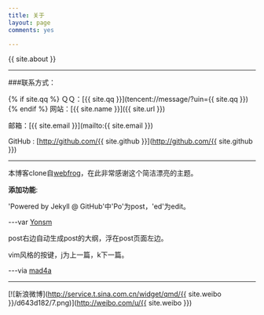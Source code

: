 ```yaml
---
title: 关于
layout: page
comments: yes

---
```


{{ site.about }}  

---

###联系方式：

{% if site.qq %}
ＱＱ：[{{ site.qq }}](tencent://message/?uin={{ site.qq }})
{% endif %}
网站：[{{ site.name }}]({{ site.url }})

邮箱：[{{ site.email }}](mailto:{{ site.email }})

GitHub : [http://github.com/{{ site.github }}](http://github.com/{{ site.github }})

----


本博客clone自[webfrog](https://github.com/webfrogs/webfrogs.github.com)，在此非常感谢这个简洁漂亮的主题。

**添加功能**:

'Powered by Jekyll @ GitHub'中'Po'为post，'ed'为edit。 

---var [Yonsm](http://yonsm.net/)

post右边自动生成post的大纲，浮在post页面左边。

vim风格的按键，j为上一篇，k下一篇。  

---via [mad4a](http://mad4a.me/)

----



[![新浪微博](http://service.t.sina.com.cn/widget/qmd/{{ site.weibo }}/d643d182/7.png)](http://weibo.com/u/{{ site.weibo }})
